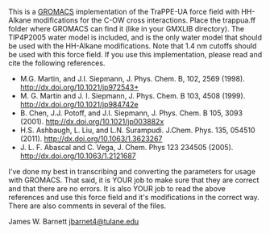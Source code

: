 This is a [GROMACS](http://www.gromacs.org) implementation of the TraPPE-UA
force field with HH-Alkane modifications for the C-OW cross interactions. Place
the trappua.ff folder where GROMACS can find it (like in your GMXLIB directory).
The TIP4P2005 water model is included, and is the only water model that should
be used with the HH-Alkane modifications. Note that 1.4 nm cutoffs should be
used with this force field. If you use this implementation, please read and cite
the following references.

* M.G. Martin, and J.I. Siepmann, J. Phys. Chem. B, 102, 2569 (1998). http://dx.doi.org/10.1021/jp972543+
* M. G. Martin and J. I. Siepmann, J. Phys. Chem. B 103, 4508 (1999). http://dx.doi.org/10.1021/jp984742e 
* B. Chen, J.J. Potoff, and J.I.  Siepmann, J. Phys. Chem. B 105, 3093 (2001). http://dx.doi.org/10.1021/jp003882x
* H.S. Ashbaugh, L. Liu, and L.N. Surampudi. J.Chem. Phys. 135, 054510 (2011). http://dx.doi.org/10.1063/1.3623267
* J. L. F. Abascal and C. Vega, J. Chem. Phys 123 234505 (2005). http://dx.doi.org/10.1063/1.2121687

I've done my best in transcribing and converting the parameters for usage with
GROMACS. That said, it is YOUR job to make sure that they are correct and that
there are no errors. It is also YOUR job to read the above references and use
this force field and it's modifications in the correct way. There are also
comments in several of the files.

James W. Barnett
jbarnet4@tulane.edu
